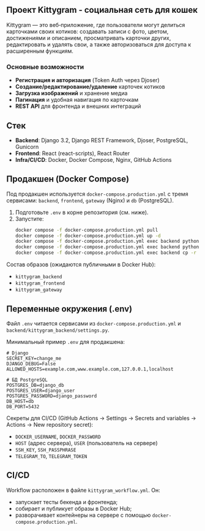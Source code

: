 ## Проект Kittygram - социальная сеть для кошек

Kittygram — это веб‑приложение, где пользователи могут делиться карточками своих котиков: создавать записи с фото, цветом, достижениями и описанием, просматривать карточки других, редактировать и удалять свои, а также авторизоваться для доступа к расширенным функциям.

### Основные возможности
- **Регистрация и авторизация** (Token Auth через Djoser)
- **Создание/редактирование/удаление** карточек котиков
- **Загрузка изображений** и хранение медиа
- **Пагинация** и удобная навигация по карточкам
- **REST API** для фронтенда и внешних интеграций

## Стек
- **Backend**: Django 3.2, Django REST Framework, Djoser, PostgreSQL, Gunicorn
- **Frontend**: React (react-scripts), React Router
- **Infra/CI/CD**: Docker, Docker Compose, Nginx, GitHub Actions

## Продакшен (Docker Compose)
Под продакшен используется `docker-compose.production.yml` с тремя сервисами: `backend`, `frontend`, `gateway` (Nginx) и `db` (PostgreSQL).

1. Подготовьте `.env` в корне репозитория (см. ниже).
2. Запустите:
   ```bash
   docker compose -f docker-compose.production.yml pull
   docker compose -f docker-compose.production.yml up -d
   docker compose -f docker-compose.production.yml exec backend python manage.py migrate
   docker compose -f docker-compose.production.yml exec backend python manage.py collectstatic --noinput
   docker compose -f docker-compose.production.yml exec backend cp -r /app/collected_static/. /static/
   ```

Состав образов (ожидаются публичными в Docker Hub):
- `kittygram_backend`
- `kittygram_frontend`
- `kittygram_gateway`

## Переменные окружения (.env)
Файл `.env` читается сервисами из `docker-compose.production.yml` и `backend/kittygram_backend/settings.py`.

Минимальный пример `.env` для продакшена:
```dotenv
# Django
SECRET_KEY=change_me
DJANGO_DEBUG=False
ALLOWED_HOSTS=example.com,www.example.com,127.0.0.1,localhost

# БД PostgreSQL
POSTGRES_DB=django_db
POSTGRES_USER=django_user
POSTGRES_PASSWORD=django_password
DB_HOST=db
DB_PORT=5432
```

Секреты для CI/CD (GitHub Actions → Settings → Secrets and variables → Actions → New repository secret):
- `DOCKER_USERNAME`, `DOCKER_PASSWORD`
- `HOST` (адрес сервера), `USER` (пользователь на сервере)
- `SSH_KEY`, `SSH_PASSPHRASE`
- `TELEGRAM_TO`, `TELEGRAM_TOKEN`

## CI/CD
Workflow расположен в файле `kittygram_workflow.yml`. Он:
- запускает тесты бекенда и фронтенда;
- собирает и публикует образы в Docker Hub;
- разворачивает контейнеры на сервере с помощью `docker-compose.production.yml`.